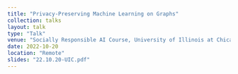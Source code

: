```yaml
---
title: "Privacy-Preserving Machine Learning on Graphs"
collection: talks
layout: talk
type: "Talk"
venue: "Socially Responsible AI Course, University of Illinois at Chicago"
date: 2022-10-20
location: "Remote"
slides: "22.10.20-UIC.pdf"
---
```

